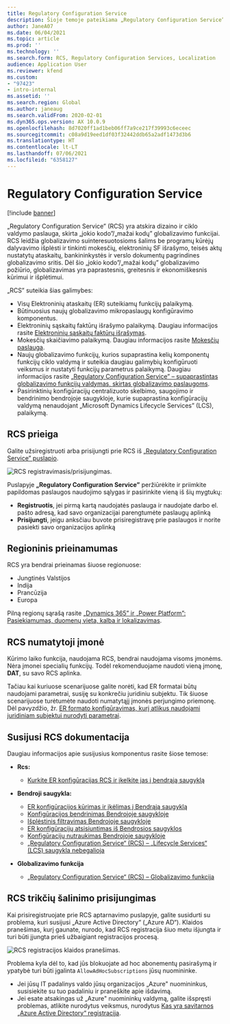 ```yaml
---
title: Regulatory Configuration Service
description: Šioje temoje pateikiama „Regulatory Configuration Service” (RCS) galimybių apžvalga ir paaiškinama, kaip pasiekti paslaugą.
author: JaneA07
ms.date: 06/04/2021
ms.topic: article
ms.prod: ''
ms.technology: ''
ms.search.form: RCS, Regulatory Configuration Services, Localization
audience: Application User
ms.reviewer: kfend
ms.custom:
- "97423"
- intro-internal
ms.assetid: ''
ms.search.region: Global
ms.author: janeaug
ms.search.validFrom: 2020-02-01
ms.dyn365.ops.version: AX 10.0.9
ms.openlocfilehash: 8d7020ff1ad1beb06ff7a9ce217f39993c6eceec
ms.sourcegitcommit: c08a9d19eed1df03f32442ddb65a2adf1473d3b6
ms.translationtype: HT
ms.contentlocale: lt-LT
ms.lasthandoff: 07/06/2021
ms.locfileid: "6358127"
---
```

# <a name="regulatory-configuration-service"></a>Regulatory Configuration Service

[!include [banner](../includes/banner.md)]

„Regulatory Configuration Service” (RCS) yra atskira dizaino ir ciklo valdymo paslauga, skirta „jokio kodo”/„mažai kodų” globalizavimo funkcijai. RCS leidžia globalizavimo suinteresuotosioms šalims be programų kūrėjų dalyvavimo išplėsti ir tinkinti mokesčių, elektroninių SF išrašymo, teisės aktų nustatytų ataskaitų, bankininkystės ir verslo dokumentų pagrindines globalizavimo sritis. Dėl šio „jokio kodo”/„mažai kodų” globalizavimo požiūrio, globalizavimas yra paprastesnis, greitesnis ir ekonomiškesnis kūrimui ir išplėtimui.

„RCS” suteikia šias galimybes:

- Visų Elektroninių ataskaitų (ER) suteikiamų funkcijų palaikymą.
- Būtinuosius naujų globalizavimo mikropaslaugų konfigūravimo komponentus.
- Elektroninių sąskaitų faktūrų išrašymo palaikymą. Daugiau informacijos rasite [Elektroninių sąskaitų faktūrų išrašymas](/dynamics365-release-plan/2021wave1/finance-operations/dynamics365-finance/electronic-invoicing-add-on-dynamics-365-ga).
- Mokesčių skaičiavimo palaikymą. Daugiau informacijos rasite [Mokesčių paslauga](/dynamics365-release-plan/2021wave1/finance-operations/dynamics365-finance/tax-service-preview).
- Naujų globalizavimo funkcijų, kurios supaprastina kelių komponentų funkcijų ciklo valdymą ir suteikia daugiau galimybių konfigūruoti veiksmus ir nustatyti funkcijų parametrus palaikymą. Daugiau informacijos rasite [„Regulatory Configuration Service” – supaprastintas globalizavimo funkcijų valdymas, skirtas globalizavimo paslaugoms](/dynamics365-release-plan/2021wave1/finance-operations/dynamics365-finance/regulatory-configuration-service-simplified-globalization-feature-management-globalization-services).
- Pasirinktinių konfigūracijų centralizuoto skelbimo, saugojimo ir bendrinimo bendrojoje saugykloje, kurie supaprastina konfigūracijų valdymą nenaudojant „Microsoft Dynamics Lifecycle Services” (LCS), palaikymą.

## <a name="access-rcs"></a>RCS prieiga

Galite užsiregistruoti arba prisijungti prie RCS iš [„Regulatory Configuration Service” puslapio](https://marketing.configure.global.dynamics.com/).

![RCS registravimasis/prisijungimas.](media/202103_RCS%20Marketing%20page_updated_1.jpg)

Puslapyje **„Regulatory Configuration Service”** peržiūrėkite ir priimkite papildomas paslaugos naudojimo sąlygas ir pasirinkite vieną iš šių mygtukų:

- **Registruotis**, jei pirmą kartą naudojatės paslauga ir naudojate darbo el. pašto adresą, kad savo organizacijai parengtumėte paslaugų aplinką
- **Prisijungti**, jeigu anksčiau buvote prisiregistravę prie paslaugos ir norite pasiekti savo organizacijos aplinką

## <a name="regional-availability"></a>Regioninis prieinamumas

RCS yra bendrai prieinamas šiuose regionuose:

- Jungtinės Valstijos
- Indija
- Prancūzija
- Europa

Pilną regionų sąrašą rasite [„Dynamics 365” ir „Power Platform”: Pasiekiamumas, duomenų vieta, kalba ir lokalizavimas](https://aka.ms/dynamics_365_international_availability_deck).

## <a name="rcs-default-company"></a>RCS numatytoji įmonė

Kūrimo laiko funkcija, naudojama RCS, bendrai naudojama visoms įmonėms. Nėra įmonei specialių funkcijų. Todėl rekomenduojame naudoti vieną įmonę, **DAT**, su savo RCS aplinka.

Tačiau kai kuriuose scenarijuose galite norėti, kad ER formatai būtų naudojami parametrai, susiję su konkrečiu juridiniu subjektu. Tik šiuose scenarijuose turėtumėte naudoti numatytąjį įmonės perjungimo priemonę. Dėl pavyzdžio, žr. [ER formato konfigūravimas, kurį atlikus naudojami juridiniam subjektui nurodyti parametrai](../../fin-ops-core/dev-itpro/analytics/er-app-specific-parameters-configure-format.md).

## <a name="related-rcs-documentation"></a>Susijusi RCS dokumentacija

Daugiau informacijos apie susijusius komponentus rasite šiose temose:

- **Rcs:**

    - [Kurkite ER konfigūracijas RCS ir įkelkite jas į bendrąją saugyklą](rcs-global-repo-upload.md)

- **Bendroji saugykla:**

    - [ER konfigūracijos kūrimas ir įkėlimas į Bendrąją saugyklą](rcs-global-repo-upload.md)
    - [Konfigūracijos bendrinimas Bendrojoje saugykloje](rcs-global-repo-share-configuration.md)
    - [Išplėstinis filtravimas Bendrojoje saugykloje](enhanced-filtering-global-repo.md)
    - [ER konfigūracijų atsisiuntimas iš Bendrosios saugyklos](../../fin-ops-core/dev-itpro/analytics/er-download-configurations-global-repo.md)
    - [Konfigūracijų nutraukimas Bendrojoje saugykloje](discontinuing-configurations-rcs-global-repo.md)
    - [„Regulatory Configuration Service“ (RCS) – „Lifecycle Services“ (LCS) saugykla nebegalioja](rcs-lcs-repo-dep-faq.md)

- **Globalizavimo funkcija**

    - [„Regulatory Configuration Service“ (RCS) – Globalizavimo funkcija](/dynamics365-release-plan/2021wave1/finance-operations/dynamics365-finance/regulatory-configuration-service-simplified-globalization-feature-management-globalization-services)


## <a name="troubleshooting-rcs-sign-up"></a>RCS trikčių šalinimo prisijungimas

Kai prisiregistruojate prie RCS aptarnavimo puslapyje, galite susidurti su problema, kuri susijusi „Azure Active Directory“ („Azure AD“). Klaidos pranešimas, kurį gaunate, nurodo, kad RCS registracija šiuo metu išjungta ir turi būti įjungta prieš užbaigiant registracijos procesą.

![RCS registracijos klaidos pranešimas.](media/01_RCSSignUpError.jpg)

Problema kyla dėl to, kad jūs blokuojate ad hoc abonementų pasirašymą ir ypatybė turi būti įgalinta `AllowAdHocSubscriptions` jūsų nuomininke. 

- Jei jūsų IT padalinys valdo jūsų organizacijos „Azure" nuomininkus, susisiekite su tuo padaliniu ir praneškite apie išdavimą.
- Jei esate atsakingas už „Azure" nuomininkų valdymą, galite išspręsti problemas, atlikite nurodytus veiksmus, nurodytus [Kas yra savitarnos „Azure Active Directory“ registracija](/azure/active-directory/enterprise-users/directory-self-service-signup#how-do-i-control-self-service-settings).
